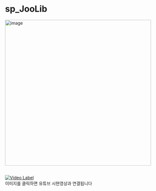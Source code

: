 # sp_JooLib

<img width="480" alt="image" src="https://github.com/juyub/sp_JooLib/assets/126839881/750fa2fe-9001-4c84-9dfb-4636ceab3770">
<br><br>

[![Video Label](http://img.youtube.com/vi/kXjXn7fin-g/0.jpg)](https://youtu.be/kXjXn7fin-g)
<br>
이미지를 클릭하면 유튜브 시현영상과 연결됩니다
